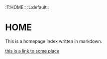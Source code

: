 :T:HOME::
:L:default::

# HOME

This is a homepage index written in markdown.

[this is a link to some place](https://google.com)
